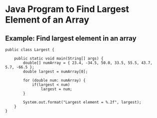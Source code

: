 # Java Program to Find Largest Element of an Array

## Example: Find largest element in an array

```
public class Largest {

    public static void main(String[] args) {
        double[] numArray = { 23.4, -34.5, 50.0, 33.5, 55.5, 43.7, 5.7, -66.5 };
        double largest = numArray[0];

        for (double num: numArray) {
            if(largest < num)
                largest = num;
        }

        System.out.format("Largest element = %.2f", largest);
    }
}

```